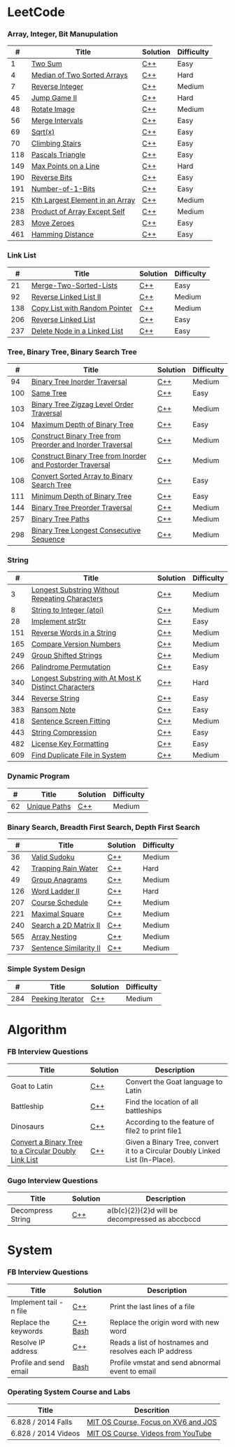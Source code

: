 LeetCode
========

### Array, Integer, Bit Manupulation

| # | Title | Solution | Difficulty |
|---| ----- | -------- | ---------- |
|1|[Two Sum](https://leetcode.com/problems/two-sum/description/) | [C++](./leetcode/apple/1-Two-Sum.cpp)|Easy|
|4|[Median of Two Sorted Arrays]() | [C++](./leetcode/apple/4-Median-of-Two-Sorted-Arrays.cpp)|Hard|
|7|[Reverse Integer](https://leetcode.com/problems/sqrtx/) | [C++](./leetcode/apple/7-Reverse-Integer.cpp)|Medium|
|45| [Jump Game II](https://leetcode.com/problems/find-duplicate-file-in-system/description/) |[C++](./leetcode/apple/extend/45-Jump-Game-II-Hard.cpp) | Hard |
|48|[Rotate Image](https://leetcode.com/problems/rotate-image/description/) | [C++](./leetcode/apple/48-Rotate-Image.cpp)|Medium|
|56| [Merge Intervals](https://leetcode.com/problems/find-duplicate-file-in-system/description/) |[C++](./leetcode/apple/extend/56-Merge-Intervals-Easy.cpp) | Easy |
|69|[Sqrt(x)](https://leetcode.com/problems/sqrtx/) | [C++](./leetcode/apple/69-Sqrtx.cpp)|Easy|
|70|[Climbing Stairs](https://leetcode.com/problems/climbing-stairs/description/) | [C++](./leetcode/apple/70-Climbing-Stairs.cpp)|Easy|
|118|[Pascals Triangle](https://leetcode.com/problems/two-sum/description/) | [C++](./leetcode/apple/118-Pascals-Triangle.cpp)|Easy|
|149|[Max Points on a Line](https://leetcode.com/problems/two-sum/description/) | [C++](./leetcode/apple/149-Max-Points-on-a-Line.cpp)|Hard|
|190|[Reverse Bits](https://leetcode.com/problems/reverse-bits/description/) | [C++](./leetcode/apple/190-Reverse-Bits.cpp)|Easy|
|191|[Number-of-1-Bits](https://leetcode.com/problems/reverse-bits/description/) | [C++](./leetcode/apple/191-Number-of-1-Bits.cpp)|Easy|
|215|[Kth Largest Element in an Array](https://leetcode.com/problems/kth-largest-element-in-an-array/description/) | [C++](./leetcode/apple/215-Kth-Largest-Element-in-an-Array.cpp)|Medium|
|238|[Product of Array Except Self](https://leetcode.com/problems/product-of-array-except-self/description/) | [C++](./leetcode/apple/238-Product-of-Array-Except-Self.cpp)|Medium|
|283| [Move Zeroes](https://leetcode.com/problems/longest-substring-without-repeating-characters/description/) |[C++](./leetcode/apple/extend/283-Move-Zeroes-Easy.cpp) | Easy |
|461|[Hamming Distance](https://leetcode.com/problems/hamming-distance/description/) | [C++](./leetcode/apple/461-Hamming-Distance.cpp)|Easy|

### Link List

| # | Title | Solution | Difficulty |
|---| ----- | -------- | ---------- |
|21|[Merge-Two-Sorted-Lists](https://leetcode.com/problems/reverse-linked-list/description/) | [C++](./leetcode/apple/21-Merge-Two-Sorted-Lists.cpp)|Easy|
|92|[Reverse Linked List II](https://leetcode.com/problems/sentence-similarity-ii/description/) | [C++](./leetcode/apple/92-Reverse-Linked-List-II.cpp)|Medium|
|138| [Copy List with Random Pointer](https://leetcode.com/problems/palindrome-permutation/description/) |[C++](./leetcode/apple/extend/138-Copy-List-with-Random-Pointer.cpp) | Medium |
|206|[Reverse Linked List](https://leetcode.com/problems/reverse-linked-list/description/) | [C++](./leetcode/apple/206-Reverse-Linked-List.cpp)|Easy|
|237|[Delete Node in a Linked List](https://leetcode.com/problems/delete-node-in-a-linked-list/description/) | [C++](./leetcode/apple/237-Delete-Node-in-a-Linked-List.cpp)|Easy|



### Tree, Binary Tree, Binary Search Tree

| # | Title | Solution | Difficulty |
|---| ----- | -------- | ---------- |
|94|[Binary Tree Inorder Traversal](https://leetcode.com/problems/binary-tree-inorder-traversal) | [C++](./leetcode/tree/94-Binary-Tree-Inorder-Traversal.cpp)|Medium|
|100|[Same Tree](https://leetcode.com/problems/same-tree/) | [C++](./leetcode/tree/100-Same-Tree.cpp)|Easy|
|103|[Binary Tree Zigzag Level Order Traversal](https://leetcode.com/problems/binary-tree-zigzag-level-order-traversal/) | [C++](./leetcode/tree/103-Binary-Tree-Zigzag-Level-Order-Traversal.cpp)|Medium|
|104|[Maximum Depth of Binary Tree](https://leetcode.com/problems/maximum-depth-of-binary-tree) | [C++](./leetcode/tree/104-Maximum-Depth-of-Binary-Tree.cpp)|Easy|
|105|[Construct Binary Tree from Preorder and Inorder Traversal](https://leetcode.com/problems/construct-binary-tree-from-preorder-and-inorder-traversal/) | [C++](./leetcode/tree/105-Construct-Binary-Tree-from-Preorder-and-Inorder-Traversal.cpp)|Medium|
|106|[Construct Binary Tree from Inorder and Postorder Traversal](https://leetcode.com/problems/construct-binary-tree-from-inorder-and-postorder-traversal) | [C++](./leetcode/tree/106-Construct-Binary-Tree-from-Inorder-and-Postorder-Traversal.cpp)|Medium|
|108|[Convert Sorted Array to Binary Search Tree](https://leetcode.com/problems/convert-sorted-array-to-binary-search-tree) | [C++](./leetcode/tree/108-Convert-Sorted-Array-to-Binary-Search-Tree.cpp)|Easy|
|111|[Minimum Depth of Binary Tree](https://leetcode.com/problems/minimum-depth-of-binary-tree) | [C++](./leetcode/tree/111-Minimum-Depth-of-Binary-Tree.cpp)|Easy|
|144|[Binary Tree Preorder Traversal](https://leetcode.com/problems/binary-tree-preorder-traversal/description/) | [C++](./leetcode/tree/144-Binary-Tree-Preorder-Traversal.cpp)|Medium|
|257|[Binary Tree Paths](https://leetcode.com/problems/search-a-2d-matrix-ii/description/) | [C++](./leetcode/apple/257-Binary-Tree-Paths.cpp)|Medium|
|298|[Binary Tree Longest Consecutive Sequence](https://leetcode.com/problems/binary-tree-longest-consecutive-sequence/description/) | [C++](./leetcode/tree/298-Binary-Tree-Longest-Consecutive-Sequence.cpp)|Medium|

### String

| # | Title | Solution | Difficulty |
|---| ----- | -------- | ---------- |
|3| [Longest Substring Without Repeating Characters](https://leetcode.com/problems/longest-substring-without-repeating-characters/description/) |[C++](./leetcode/apple/extend/3-Longest-Substring-Without-Repeating-Characters-Medium.cpp) | Medium |
|8|[String to Integer (atoi)](https://leetcode.com/problems/find-duplicate-file-in-system/description/) |[C++](./leetcode/apple/extend/8-String-to-Integer-(atoi)-Medium.cpp) | Medium |
|28|[Implement strStr](https://leetcode.com/problems/implement-strstr) | [C++](./leetcode/apple/28-Implement-strStr.cpp)|Easy|
|151|[Reverse Words in a String](https://leetcode.com/problems/reverse-words-in-a-string/description/) | [C++](./leetcode/apple/151-Reverse-Words-in-a-String.cpp)|Medium|
|165|[Compare Version Numbers](https://leetcode.com/problems/compare-version-numbers/description/) | [C++](./leetcode/apple/165-Compare-Version-Numbers.cpp)|Medium|
|249| [Group Shifted Strings](https://leetcode.com/problems/palindrome-permutation/description/) |[C++](./leetcode/apple/extend/249-Group-Shifted-Strings-Medium.cpp) | Medium |
|266| [Palindrome Permutation](https://leetcode.com/problems/palindrome-permutation/description/) |[C++](./leetcode/apple/extend/266-Palindrome-Permutation.Easy.cpp) | Easy |
|340|[Longest Substring with At Most K Distinct Characters](https://leetcode.com/problems/longest-substring-with-at-most-k-distinct-characters/description/) | [C++](./leetcode/string/340-Longest-Substring-with-At-Most-K-Distinct-Characters.cpp)|Hard|
|344| [Reverse String](https://leetcode.com/problems/reverse-string/description/) |[C++](./leetcode/apple/extend/344-Reverse-String-Easy.cpp) | Easy |
|383|[Ransom Note](https://leetcode.com/problems/ransom-note/description/) | [C++](./leetcode/apple/383-Ransom-Note.cpp)|Easy|
|418|[Sentence Screen Fitting](https://leetcode.com/problems/sentence-screen-fitting/description/) | [C++](./leetcode/string/418-Sentence-Screen-Fitting.cpp)|Medium|
|443|[String Compression](https://leetcode.com/problems/string-compression/description/) |[C++](./leetcode/apple/extend/443-String-Compression-Easy.cpp) | Easy |
|482|[License Key Formatting](https://leetcode.com/problems/license-key-formatting/description/) | [C++](./leetcode/string/482-License-Key-Formatting.cpp)|Easy|
|609| [Find Duplicate File in System](https://leetcode.com/problems/find-duplicate-file-in-system/description/) |[C++](./leetcode/apple/extend/609-Find-Duplicate-File-in-System-Medium.cpp) | Medium |



### Dynamic Program

| # | Title | Solution | Difficulty |
|---| ----- | -------- | ---------- |
| 62 | [Unique Paths](https://leetcode.com/problems/unique-paths/) | [C++](./leetcode/dp/62-Unique-Paths.cpp) | Medium |


### Binary Search, Breadth First Search, Depth First Search

| # | Title | Solution | Difficulty |
|---| ----- | -------- | ---------- |
|36|[Valid Sudoku](https://leetcode.com/problems/valid-sudoku/description/) | [C++](./leetcode/apple/36-Valid-Sudoku.cpp)|Medium|
|42|[Trapping Rain Water](https://leetcode.com/problems/trapping-rain-water/description/) | [C++](./leetcode/apple/42-Trapping-Rain-Water.cpp)|Hard|
|49|[Group Anagrams](https://leetcode.com/problems/find-duplicate-file-in-system/description/) |[C++](./leetcode/apple/extend/49-Group-Anagrams-Medium.cpp) | Medium |
|126| [Word Ladder II](https://leetcode.com/problems/palindrome-permutation/description/) |[C++](./leetcode/apple/extend/126-Word-Ladder-II-Hard.cpp) | Hard |
|207|[Course Schedule](https://leetcode.com/problems/reverse-linked-list/description/) | [C++](./leetcode/apple/207-Course-Schedule.cpp)|Medium|
|221|[Maximal Square](https://leetcode.com/problems/maximal-square/description/) | [C++](./leetcode/apple/221-Maximal-Square.cpp)|Medium|
|240|[Search a 2D Matrix II](https://leetcode.com/problems/search-a-2d-matrix-ii/description/) | [C++](./leetcode/apple/240-Search-a-2D-Matrix-II.cpp)|Medium|
|565|[Array Nesting](https://leetcode.com/problems/rotate-image/description/) | [C++](./leetcode/apple/565-Array-Nesting.cpp)|Medium|
|737|[Sentence Similarity II](https://leetcode.com/problems/sentence-similarity-ii/description/) | [C++](./leetcode/apple/737-Sentence-Similarity-II.cpp)|Medium|


### Simple System Design

| # | Title | Solution | Difficulty |
|---| ----- | -------- | ---------- |
|284|[Peeking Iterator](https://leetcode.com/problems/peeking-iterator/description/) | [C++](./leetcode/apple/284-Peeking-Iterator.cpp)|Medium|


Algorithm
========

### FB Interview Questions


|   Title  | Solution | Description |
| -------- | -------- | -------- |
| Goat to Latin | [C++](./algorithm/FB/Goat_to_Latin.cpp) | Convert the Goat language to Latin |
| Battleship | [C++](./algorithm/FB/battleship.cpp)| Find the location of all battleships |
| Dinosaurs | [C++](./algorithm/FB/dinosaurs.cpp)| According to the feature of file2 to print file1 |
| [Convert a Binary Tree to a Circular Doubly Link List](https://www.geeksforgeeks.org/convert-a-binary-tree-to-a-circular-doubly-link-list/) | [C++](./algorithm/FB/BST-CTLL.cpp)| Given a Binary Tree, convert it to a Circular Doubly Linked List (In-Place). |

### Gugo Interview Questions

|   Title  | Solution | Description |
| -------- | -------- | -------- |
| Decompress String | [C++](./algorithm/Gugo/decompress-string.cpp) | a(b(c){2}){2}d will be decompressed as abccbccd |

System
========

### FB Interview Questions

|   Title  | Solution | Description |
| -------- | -------- |  -------- |
| Implement tail -n file | [C++](./system/FB/implement_tail.cpp) | Print the last lines of a file |
| Replace the keywords | [C++](./system/FB/implement_file_replace.cpp) [Bash](./system/FB/replace.sh) | Replace the origin word with new word |
| Resolve IP address | [C++](./system/FB/resolve.cpp) | Reads a list of hostnames and resolves each IP address |
| Profile and send email | [Bash](./system/FB/sendemail.sh) | Profile vmstat and send abnormal event to email |

### Operating System Course and Labs

|  Title | Descrition |
| -------- | -------- |
| 6.828 / 2014 Falls | [MIT OS Course, Focus on XV6 and JOS](https://pdos.csail.mit.edu/6.828/2014/schedule.html) |
| 6.828 / 2014 Videos | [MIT OS Course, Videos from YouTube](https://www.youtube.com/watch?v=kDRHsNauoxk&list=PLfciLKR3SgqNJKKIKUliWoNBBH1VHL3AP) | 
